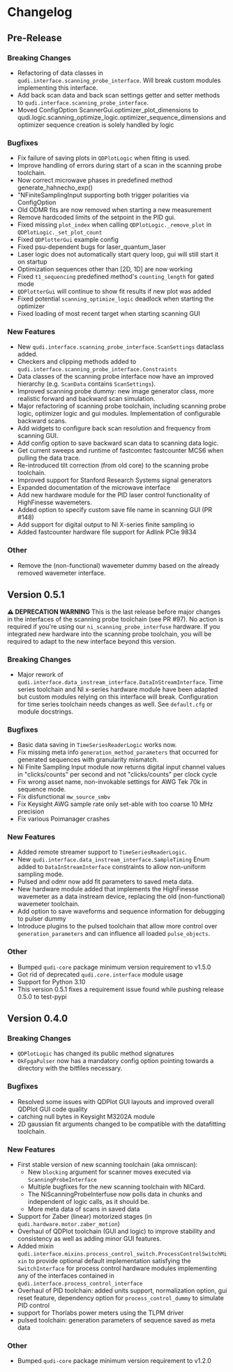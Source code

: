 # Changelog

## Pre-Release

### Breaking Changes
- Refactoring of data classes in `qudi.interface.scanning_probe_interface`. Will break custom modules
  implementing this interface.
- Add back scan data and back scan settings getter and setter methods
  to `qudi.interface.scanning_probe_interface`.
- Moved ConfigOption ScannerGui.optimizer_plot_dimensions to qudi.logic.scanning_optimize_logic.optimizer_sequence_dimensions and optimizer sequence creation is solely handled by logic

### Bugfixes
- Fix failure of saving plots in `QDPlotLogic` when fiting is used.
- Improve handling of errors during start of a scan in the scanning probe toolchain.
- Now correct microwave phases in predefined method generate_hahnecho_exp()
- "NFiniteSamplingInput supporting both trigger polarities via ConfigOption
- Old ODMR fits are now removed when starting a new measurement
- Remove hardcoded limits of the setpoint in the PID gui.
- Fixed missing `plot_index` when calling `QDPlotLogic._remove_plot` in `QDPlotLogic._set_plot_count`
- Fixed `QDPlotterGui` example config
- Fixed psu-dependent bugs for laser_quantum_laser
- Laser logic does not automatically start query loop, gui will still start it on startup
- Optimization sequences other than [2D, 1D] are now working
- Fixed `t1_sequencing` predefined method's `counting_length` for gated mode
- `QDPlotterGui` will continue to show fit results if new plot was added
- Fixed potential `scanning_optimize_logic` deadlock when starting the optimizer
- Fixed loading of most recent target when starting scanning GUI

### New Features
- New `qudi.interface.scanning_probe_interface.ScanSettings` dataclass added.
- Checkers and clipping methods added to `qudi.interface.scanning_probe_interface.Constraints`
- Data classes of the scanning probe interface now have an improved hierarchy
  (e.g. `ScanData` contains `ScanSettings`).
- Improved scanning probe dummy: new image generator class, more realistic forward and backward scan simulation.
- Major refactoring of scanning probe toolchain, including scanning probe logic, optimizer logic and gui modules.
  Implementation of configurable backward scans.
- Add widgets to configure back scan resolution and frequency from scanning GUI.
- Add config option to save backward scan data to scanning data logic.
- Get current sweeps and runtime of fastcomtec fastcounter MCS6 when pulling the data trace.
- Re-introduced tilt correction (from old core) to the scanning probe toolchain.
- Improved support for Stanford Research Systems signal generators
- Expanded documentation of the microwave interface
- Add new hardware module for the PID laser control functionality of HighFinesse wavemeters.
- Added option to specify custom save file name in scanning GUI (PR #148)
- Add support for digital output to NI X-series finite sampling io
- Added fastcounter hardware file support for Adlink PCIe 9834


### Other
- Remove the (non-functional) wavemeter dummy based on the already removed wavemeter interface.

## Version 0.5.1

**⚠ DEPRECATION WARNING**
This is the last release before major changes in the interfaces of the scanning probe toolchain (see PR #97).
No action is required if you're using our `ni_scanning_probe_interfuse` hardware. If you integrated new hardware
into the scanning probe toolchain, you will be required to adapt to the new interface beyond this version.


### Breaking Changes
- Major rework of `qudi.interface.data_instream_interface.DataInStreamInterface`. Time series
toolchain and NI x-series hardware module have been adapted but custom modules relying on this
interface will break.
Configuration for time series toolchain needs changes as well. See `default.cfg` or module
docstrings.

### Bugfixes
- Basic data saving in `TimeSeriesReaderLogic` works now.
- Fix missing meta info `generation_method_parameters` that occurred for generated sequences with granularity mismatch.
- Ni Finite Sampling Input module now returns digital input channel values in "clicks/counts" per second and not "clicks/counts" per clock cycle
- Fix wrong asset name, non-invokable settings for AWG Tek 70k in sequence mode.
- Fix disfunctional `mw_source_smbv`
- Fix Keysight AWG sample rate only set-able with too coarse 10 MHz precision
- Fix various Poimanager crashes

### New Features
- Added remote streamer support to `TimeSeriesReaderLogic`.
- New `qudi.interface.data_instream_interface.SampleTiming` Enum added to `DataInStreamInterface`
constraints to allow non-uniform sampling mode.
- Pulsed and odmr now add fit parameters to saved meta data.
- New hardware module added that implements the HighFinesse wavemeter as a data instream device, replacing the old (non-functional) wavemeter toolchain.
- Add option to save waveforms and sequence information for debugging to pulser dummy
- Introduce plugins to the pulsed toolchain that allow more control over `generation_parameters` and can influence all loaded `pulse_objects`.

### Other
- Bumped `qudi-core` package minimum version requirement to v1.5.0
- Got rid of deprecated `qudi.core.interface` module usage
- Support for Python 3.10
- This version 0.5.1 fixes a requirement issue found while pushing release 0.5.0 to test-pypi

## Version 0.4.0
### Breaking Changes
- `QDPlotLogic` has changed its public method signatures
- `OkFpgaPulser` now has a mandatory config option pointing towards a directory with the bitfiles necessary.

### Bugfixes
- Resolved some issues with QDPlot GUI layouts and improved overall QDPlot GUI code quality
- catching null bytes in Keysight M3202A module
- 2D gaussian fit arguments changed to be compatible with the datafitting toolchain.
### New Features
- First stable version of new scanning toolchain (aka omniscan):
    - New `blocking` argument for scanner moves executed via `ScanningProbeInterface`
    - Multiple bugfixes for the new scanning toolchain with NICard.
    - The NiScanningProbeInterfuse now polls data in chunks and independent of logic calls, as it should be.
    - More meta data of scans in saved data
- Support for Zaber (linear) motorized stages (in `qudi.hardware.motor.zaber_motion`)
- Overhaul of QDPlot toolchain (GUI and logic) to improve stability and consistency as well as
adding minor GUI features.
- Added mixin `qudi.interface.mixins.process_control_switch.ProcessControlSwitchMixin` to provide
optional default implementation satisfying the `SwitchInterface` for process control hardware
modules implementing any of the interfaces contained in `qudi.interface.process_control_interface`
- Overhaul of PID toolchain: added units support, normalization option, gui reset feature,
dependency option for `process_control_dummy` to simulate PID control
- support for Thorlabs power meters using the TLPM driver
- pulsed toolchain: generation parameters of sequence saved as meta data

### Other
- Bumped `qudi-core` package minimum version requirement to v1.2.0
